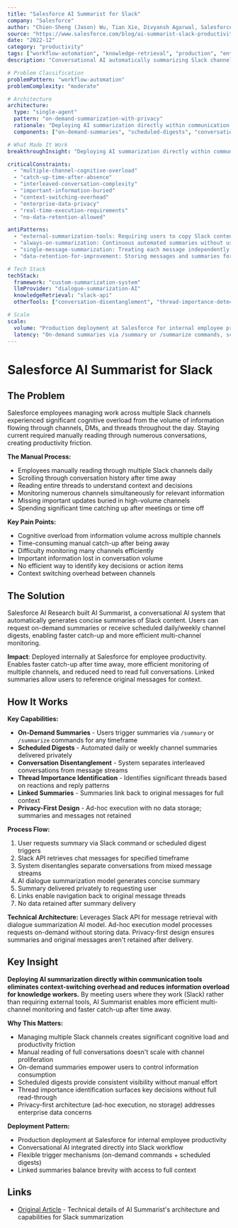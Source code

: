 ```yaml
---
title: "Salesforce AI Summarist for Slack"
company: "Salesforce"
author: "Chien-Sheng (Jason) Wu, Tian Xie, Divyansh Agarwal, Salesforce AI Research"
source: "https://www.salesforce.com/blog/ai-summarist-slack-productivity"
date: "2022-12"
category: "productivity"
tags: ["workflow-automation", "knowledge-retrieval", "production", "enterprise"]
description: "Conversational AI automatically summarizing Slack channels and threads to reduce information overload, deployed at Salesforce for faster catch-up and multi-channel monitoring"

# Problem Classification
problemPattern: "workflow-automation"
problemComplexity: "moderate"

# Architecture
architecture:
  type: "single-agent"
  pattern: "on-demand-summarization-with-privacy"
  rationale: "Deploying AI summarization directly within communication tools eliminates context-switching overhead; on-demand execution (via /summary command) and scheduled digests provide flexible consumption models; conversation disentanglement separates interleaved discussions from mixed message streams enabling coherent summaries; thread importance identification (reactions, reply patterns) surfaces key decisions; ad-hoc execution model with no data storage addresses enterprise privacy concerns; linked summaries balance brevity with full context access"
  components: ["on-demand-summaries", "scheduled-digests", "conversation-disentanglement", "thread-importance-identification", "linked-summaries", "privacy-first-execution"]

# What Made It Work
breakthroughInsight: "Deploying AI summarization directly within communication tools eliminates context-switching overhead and reduces information overload for knowledge workers - by meeting users where they work (Slack) rather than requiring external tools, AI Summarist enables more efficient multi-channel monitoring and faster catch-up after time away; privacy-first architecture (ad-hoc execution, no storage) addresses enterprise data concerns while flexible triggers (on-demand commands + scheduled digests) empower users to control information consumption"

criticalConstraints:
  - "multiple-channel-cognitive-overload"
  - "catch-up-time-after-absence"
  - "interleaved-conversation-complexity"
  - "important-information-buried"
  - "context-switching-overhead"
  - "enterprise-data-privacy"
  - "real-time-execution-requirements"
  - "no-data-retention-allowed"

antiPatterns:
  - "external-summarization-tools: Requiring users to copy Slack content into separate summarization tools introduces context-switching overhead and friction - integrating directly into Slack via commands (/summary, /summarize) meets users where they work"
  - "always-on-summarization: Continuous automated summaries without user control creates notification fatigue - flexible triggers (on-demand commands + scheduled daily/weekly digests) empower users to control consumption patterns"
  - "single-message-summarization: Treating each message independently ignores conversation flow and interleaved discussions - conversation disentanglement separating mixed message streams enables coherent summaries capturing actual discussion threads"
  - "data-retention-for-improvement: Storing messages and summaries for model training creates enterprise privacy concerns - ad-hoc execution model processing requests on-demand without retaining data addresses compliance requirements"

# Tech Stack
techStack:
  framework: "custom-summarization-system"
  llmProvider: "dialogue-summarization-AI"
  knowledgeRetrieval: "slack-api"
  otherTools: ["conversation-disentanglement", "thread-importance-detection", "linked-summaries", "ad-hoc-execution", "scheduled-digest-automation"]

# Scale
scale:
  volume: "Production deployment at Salesforce for internal employee productivity, multiple channels and timeframes supported, daily and weekly digest schedules"
  latency: "On-demand summaries via /summary or /summarize commands, scheduled automated digests, linked summaries for context navigation, no data storage post-delivery ensuring privacy compliance"
---
```


# Salesforce AI Summarist for Slack

## The Problem

Salesforce employees managing work across multiple Slack channels experienced significant cognitive overload from the volume of information flowing through channels, DMs, and threads throughout the day. Staying current required manually reading through numerous conversations, creating productivity friction.

**The Manual Process:**
- Employees manually reading through multiple Slack channels daily
- Scrolling through conversation history after time away
- Reading entire threads to understand context and decisions
- Monitoring numerous channels simultaneously for relevant information
- Missing important updates buried in high-volume channels
- Spending significant time catching up after meetings or time off

**Key Pain Points:**
- Cognitive overload from information volume across multiple channels
- Time-consuming manual catch-up after being away
- Difficulty monitoring many channels efficiently
- Important information lost in conversation volume
- No efficient way to identify key decisions or action items
- Context switching overhead between channels

## The Solution

Salesforce AI Research built AI Summarist, a conversational AI system that automatically generates concise summaries of Slack content. Users can request on-demand summaries or receive scheduled daily/weekly channel digests, enabling faster catch-up and more efficient multi-channel monitoring.

**Impact**: Deployed internally at Salesforce for employee productivity. Enables faster catch-up after time away, more efficient monitoring of multiple channels, and reduced need to read full conversations. Linked summaries allow users to reference original messages for context.

## How It Works

**Key Capabilities:**
- **On-Demand Summaries** - Users trigger summaries via `/summary` or `/summarize` commands for any timeframe
- **Scheduled Digests** - Automated daily or weekly channel summaries delivered privately
- **Conversation Disentanglement** - System separates interleaved conversations from message streams
- **Thread Importance Identification** - Identifies significant threads based on reactions and reply patterns
- **Linked Summaries** - Summaries link back to original messages for full context
- **Privacy-First Design** - Ad-hoc execution with no data storage; summaries and messages not retained

**Process Flow:**
1. User requests summary via Slack command or scheduled digest triggers
2. Slack API retrieves chat messages for specified timeframe
3. System disentangles separate conversations from mixed message streams
4. AI dialogue summarization model generates concise summary
5. Summary delivered privately to requesting user
6. Links enable navigation back to original message threads
7. No data retained after summary delivery

**Technical Architecture:** Leverages Slack API for message retrieval with dialogue summarization AI model. Ad-hoc execution model processes requests on-demand without storing data. Privacy-first design ensures summaries and original messages aren't retained after delivery.

## Key Insight

**Deploying AI summarization directly within communication tools eliminates context-switching overhead and reduces information overload for knowledge workers.** By meeting users where they work (Slack) rather than requiring external tools, AI Summarist enables more efficient multi-channel monitoring and faster catch-up after time away.

**Why This Matters:**
- Managing multiple Slack channels creates significant cognitive load and productivity friction
- Manual reading of full conversations doesn't scale with channel proliferation
- On-demand summaries empower users to control information consumption
- Scheduled digests provide consistent visibility without manual effort
- Thread importance identification surfaces key decisions without full read-through
- Privacy-first architecture (ad-hoc execution, no storage) addresses enterprise data concerns

**Deployment Pattern:**
- Production deployment at Salesforce for internal employee productivity
- Conversational AI integrated directly into Slack workflow
- Flexible trigger mechanisms (on-demand commands + scheduled digests)
- Linked summaries balance brevity with access to full context

## Links

- [Original Article](https://www.salesforce.com/blog/ai-summarist-slack-productivity) - Technical details of AI Summarist's architecture and capabilities for Slack summarization
